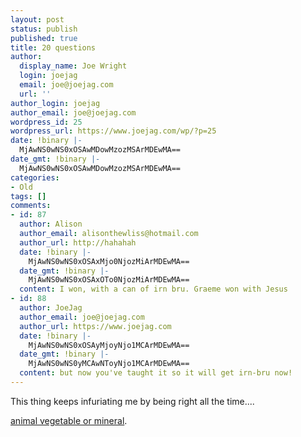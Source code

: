 ```yaml
---
layout: post
status: publish
published: true
title: 20 questions
author:
  display_name: Joe Wright
  login: joejag
  email: joe@joejag.com
  url: ''
author_login: joejag
author_email: joe@joejag.com
wordpress_id: 25
wordpress_url: https://www.joejag.com/wp/?p=25
date: !binary |-
  MjAwNS0wNS0xOSAwMDowMzozMSArMDEwMA==
date_gmt: !binary |-
  MjAwNS0wNS0xOSAwMDowMzozMSArMDEwMA==
categories:
- Old
tags: []
comments:
- id: 87
  author: Alison
  author_email: alisonthewliss@hotmail.com
  author_url: http://hahahah
  date: !binary |-
    MjAwNS0wNS0xOSAxMjo0NjozMiArMDEwMA==
  date_gmt: !binary |-
    MjAwNS0wNS0xOSAxOTo0NjozMiArMDEwMA==
  content: I won, with a can of irn bru. Graeme won with Jesus
- id: 88
  author: JoeJag
  author_email: joe@joejag.com
  author_url: https://www.joejag.com
  date: !binary |-
    MjAwNS0wNS0xOSAyMjoyNjo1MCArMDEwMA==
  date_gmt: !binary |-
    MjAwNS0wNS0yMCAwNToyNjo1MCArMDEwMA==
  content: but now you've taught it so it will get irn-bru now!
---
```

<p>This thing keeps infuriating me by being right all the time....</p>
<p><a href="http://y.20q.net:8095">animal vegetable or mineral</a>.</p>
